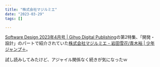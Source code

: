 ```yaml
---
title: "株式会社マジルミエ"
date: "2023-03-29"
tags: []

---
```


[Software Design 2023年4月号 | Gihyo Digital Publishing](https://gihyo.jp/dp/ebook/2023/978-4-297-13449-5)の第2特集、「開発・設計」のパートで紹介されていた[株式会社マジルミエ - 岩田雪花/青木裕 | 少年ジャンプ＋](https://shonenjumpplus.com/episode/3269754496555043141)。

試し読みしてみたけど、アジャイル関係なく続きが気になったｗ
